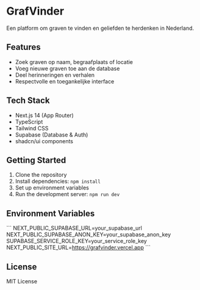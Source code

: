 # GrafVinder

Een platform om graven te vinden en geliefden te herdenken in Nederland.

## Features

- Zoek graven op naam, begraafplaats of locatie
- Voeg nieuwe graven toe aan de database
- Deel herinneringen en verhalen
- Respectvolle en toegankelijke interface

## Tech Stack

- Next.js 14 (App Router)
- TypeScript
- Tailwind CSS
- Supabase (Database & Auth)
- shadcn/ui components

## Getting Started

1. Clone the repository
2. Install dependencies: `npm install`
3. Set up environment variables
4. Run the development server: `npm run dev`

## Environment Variables

\`\`\`
NEXT_PUBLIC_SUPABASE_URL=your_supabase_url
NEXT_PUBLIC_SUPABASE_ANON_KEY=your_supabase_anon_key
SUPABASE_SERVICE_ROLE_KEY=your_service_role_key
NEXT_PUBLIC_SITE_URL=https://grafvinder.vercel.app
\`\`\`

## License

MIT License
